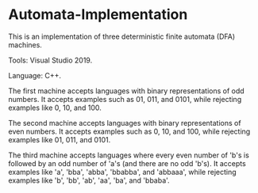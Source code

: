 # Automata-Implementation


This is an implementation of three deterministic finite automata (DFA) machines.

Tools: Visual Studio 2019.

Language: C++.

The first machine accepts languages with binary representations of odd numbers.
It accepts examples such as 01, 011, and 0101, while rejecting examples like 0, 10, and 100.

The second machine accepts languages with binary representations of even numbers.
It accepts examples such as 0, 10, and 100, while rejecting examples like 01, 011, and 0101.

The third machine accepts languages where every even number of 'b's is followed by an odd number of 'a's (and there are no odd 'b's).
It accepts examples like 'a', 'bba', 'abba', 'bbabba', and 'abbaaa', while rejecting examples like 'b', 'bb', 'ab', 'aa', 'ba', and 'bbaba'.
